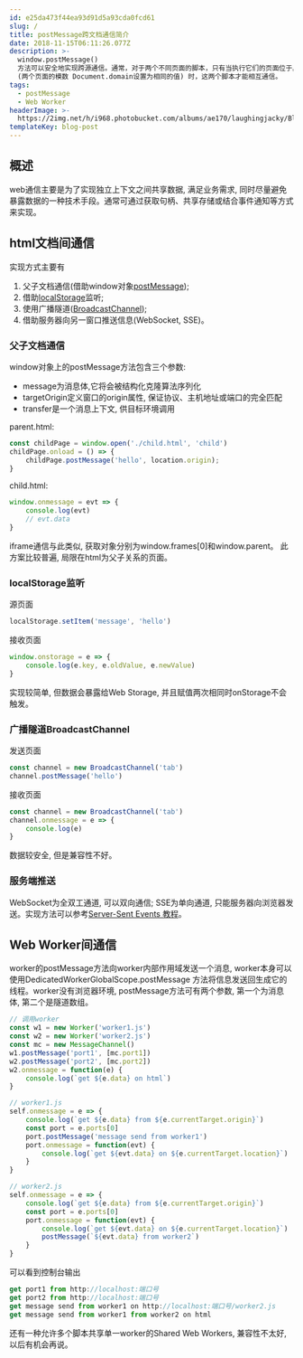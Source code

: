 ```yaml
---
id: e25da473f44ea93d91d5a93cda0fcd61
slug: /
title: postMessage跨文档通信简介
date: 2018-11-15T06:11:26.077Z
description: >-
  window.postMessage()
  方法可以安全地实现跨源通信。通常，对于两个不同页面的脚本，只有当执行它们的页面位于具有相同的协议（通常为https），端口号（443为https的默认值），以及主机 
  (两个页面的模数 Document.domain设置为相同的值) 时，这两个脚本才能相互通信。
tags:
  - postMessage
  - Web Worker
headerImage: >-
  https://2img.net/h/i968.photobucket.com/albums/ae170/laughingjacky/Blog%20Assets%202019/broadcastchannel_zpsimqib898.jpeg
templateKey: blog-post
---
```

## 概述

web通信主要是为了实现独立上下文之间共享数据, 满足业务需求, 同时尽量避免暴露数据的一种技术手段。通常可通过获取句柄、共享存储或结合事件通知等方式来实现。

## html文档间通信

实现方式主要有

1. 父子文档通信(借助window对象[postMessage](https://caniuse.com/#search=postMessage));
2. 借助[localStorage](https://caniuse.com/#search=localStorage)监听;
3. 使用广播隧道([BroadcastChannel](https://caniuse.com/#search=BroadcastChannel));
4. 借助服务器向另一窗口推送信息(WebSocket, SSE)。

### 父子文档通信

window对象上的postMessage方法包含三个参数:

* message为消息体,它将会被结构化克隆算法序列化
* targetOrigin定义窗口的origin属性, 保证协议、主机地址或端口的完全匹配
* transfer是一个消息上下文, 供目标环境调用

parent.html:

```js
const childPage = window.open('./child.html', 'child')
childPage.onload = () => {
    childPage.postMessage('hello', location.origin);
}
```

child.html:

```js
window.onmessage = evt => {
    console.log(evt)
    // evt.data
}
```

iframe通信与此类似, 获取对象分别为window.frames\[0]和window.parent。 此方案比较普遍, 局限在html为父子关系的页面。

### localStorage监听

源页面

```js
localStorage.setItem('message', 'hello')
```

接收页面

```js
window.onstorage = e => {
    console.log(e.key, e.oldValue, e.newValue)
}
```

实现较简单, 但数据会暴露给Web Storage, 并且赋值两次相同时onStorage不会触发。

### 广播隧道BroadcastChannel

发送页面

```js
const channel = new BroadcastChannel('tab')
channel.postMessage('hello')
```

接收页面

```js
const channel = new BroadcastChannel('tab')
channel.onmessage = e => {
    console.log(e)
}
```

数据较安全, 但是兼容性不好。

### 服务端推送

WebSocket为全双工通道, 可以双向通信; SSE为单向通道, 只能服务器向浏览器发送。实现方法可以参考[Server-Sent Events 教程](http://www.ruanyifeng.com/blog/2017/05/server-sent_events.html)。

## Web Worker间通信

worker的postMessage方法向worker内部作用域发送一个消息, worker本身可以使用DedicatedWorkerGlobalScope.postMessage  方法将信息发送回生成它的线程。worker没有浏览器环境, postMessage方法可有两个参数, 第一个为消息体, 第二个是隧道数组。

```js
// 调用worker
const w1 = new Worker('worker1.js')
const w2 = new Worker('worker2.js')
const mc = new MessageChannel()
w1.postMessage('port1', [mc.port1])
w2.postMessage('port2', [mc.port2])
w2.onmessage = function(e) {
    console.log(`get ${e.data} on html`)
}

// worker1.js
self.onmessage = e => {
    console.log(`get ${e.data} from ${e.currentTarget.origin}`)
    const port = e.ports[0]
    port.postMessage('message send from worker1')
    port.onmessage = function(evt) {
        console.log(`get ${evt.data} on ${e.currentTarget.location}`)
    }
}

// worker2.js
self.onmessage = e => {
    console.log(`get ${e.data} from ${e.currentTarget.origin}`)
    const port = e.ports[0]
    port.onmessage = function(evt) {
        console.log(`get ${evt.data} on ${e.currentTarget.location}`)
        postMessage(`${evt.data} from worker2`)
    }
}

```



可以看到控制台输出

```js
get port1 from http://localhost:端口号
get port2 from http://localhost:端口号
get message send from worker1 on http://localhost:端口号/worker2.js
get message send from worker1 from worker2 on html
```

还有一种允许多个脚本共享单一worker的Shared Web Workers, 兼容性不太好, 以后有机会再说。
